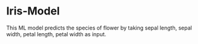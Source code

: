 # Iris-Model
This ML model predicts the species of  flower by taking sepal length, sepal width, petal length, petal width as input.
